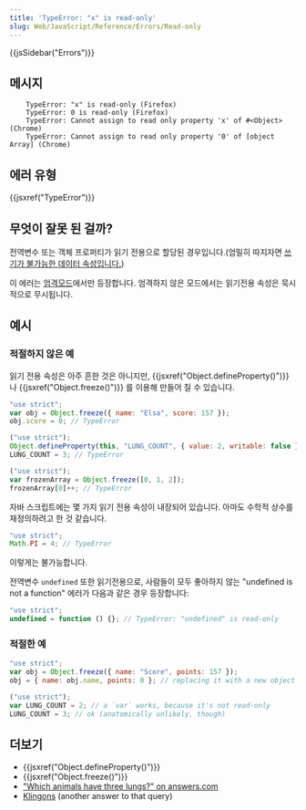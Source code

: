 ```yaml
---
title: 'TypeError: "x" is read-only'
slug: Web/JavaScript/Reference/Errors/Read-only
---
```


{{jsSidebar("Errors")}}

## 메시지

```
    TypeError: "x" is read-only (Firefox)
    TypeError: 0 is read-only (Firefox)
    TypeError: Cannot assign to read only property 'x' of #<Object> (Chrome)
    TypeError: Cannot assign to read only property '0' of [object Array] (Chrome)
```

## 에러 유형

{{jsxref("TypeError")}}

## 무엇이 잘못 된 걸까?

전역변수 또는 객체 프로퍼티가 읽기 전용으로 할당된 경우입니다.(엄밀히 따지자면 [쓰기가 불가능한 데이터 속성입니다.](/ko/docs/Web/JavaScript/Reference/Global_Objects/Object/defineProperty#Writable_attribute))

이 에러는 [엄격모드](/ko/docs/Web/JavaScript/Reference/Strict_mode)에서만 등장합니다. 엄격하지 않은 모드에서는 읽기전용 속성은 묵시적으로 무시됩니다.

## 예시

### 적절하지 않은 예

읽기 전용 속성은 아주 흔한 것은 아니지만, {{jsxref("Object.defineProperty()")}} 나 {{jsxref("Object.freeze()")}} 를 이용해 만들어 질 수 있습니다.

```js example-bad
"use strict";
var obj = Object.freeze({ name: "Elsa", score: 157 });
obj.score = 0; // TypeError

("use strict");
Object.defineProperty(this, "LUNG_COUNT", { value: 2, writable: false });
LUNG_COUNT = 3; // TypeError

("use strict");
var frozenArray = Object.freeze([0, 1, 2]);
frozenArray[0]++; // TypeError
```

자바 스크립트에는 몇 가지 읽기 전용 속성이 내장되어 있습니다. 아마도 수학적 상수를 재정의하려고 한 것 같습니다.

```js example-bad
"use strict";
Math.PI = 4; // TypeError
```

이렇게는 불가능합니다.

전역변수 `undefined` 또한 읽기전용으로, 사람들이 모두 좋아하지 않는 "undefined is not a function" 에러가 다음과 같은 경우 등장합니다:

```js example-bad
"use strict";
undefined = function () {}; // TypeError: "undefined" is read-only
```

### 적절한 예

```js example-good
"use strict";
var obj = Object.freeze({ name: "Score", points: 157 });
obj = { name: obj.name, points: 0 }; // replacing it with a new object works

("use strict");
var LUNG_COUNT = 2; // a `var` works, because it's not read-only
LUNG_COUNT = 3; // ok (anatomically unlikely, though)
```

## 더보기

- {{jsxref("Object.defineProperty()")}}
- {{jsxref("Object.freeze()")}}
- ["Which animals have three lungs?" on answers.com](https://www.answers.com/Q/Which_animals_have_three_lungs)
- [Klingons](https://aliens.wikia.com/wiki/Klingon) (another answer to that query)
